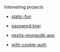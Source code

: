 Interesting projects

- [static-fun](https://github.com/zeit/static-fun)

- [password.kiwi](https://github.com/brunocrosier/password.kiwi)

- [nextjs-mongodb-app](https://github.com/hoangvvo/nextjs-mongodb-app)

- [with-cookie-auth](https://github.com/zeit/next.js/tree/canary/examples/with-cookie-auth)
